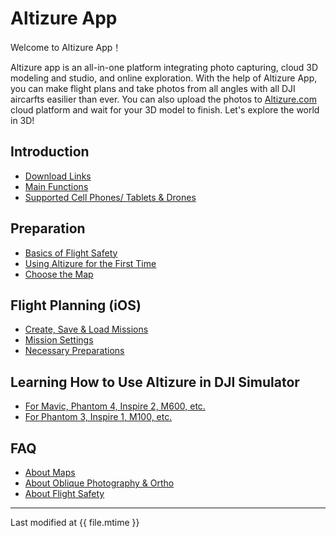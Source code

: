 # Altizure App

Welcome to Altizure App！

Altizure app is an all-in-one platform integrating photo capturing, cloud 3D modeling and studio, and online exploration. With the help of Altizure App, you can make flight plans and take photos from all angles with all DJI aircarfts easilier than ever. You can also upload the photos to [Altizure.com](www.altizure.com) cloud platform and wait for your 3D model to finish. Let's explore the world in 3D!

## Introduction

* [Download Links](intro/overview.md#installation)
* [Main Functions](intro/overview.md#features)
* [Supported Cell Phones/ Tablets & Drones](intro/overview.md#devices)

## Preparation

* [Basics of Flight Safety](prep/flysafe-basics.md)
* [Using Altizure for the First Time](prep/post-installation.md)
* [Choose the Map](prep/choose-basemap.md)

## Flight Planning (iOS)

* [Create, Save & Load Missions](mission-ios/create-save-load.md)
* [Mission Settings](mission-ios/settings.md)
* [Necessary Preparations](mission-ios/prepare.md)

## Learning How to Use Altizure in DJI Simulator

* [For Mavic, Phantom 4, Inspire 2, M600, etc.](simulator/pc-simulator2.md)
* [For Phantom 3, Inspire 1, M100, etc.](simulator/pc-simulator1.md)

## FAQ

* [About Maps](faqs/map.md)
* [About Oblique Photography & Ortho](faqs/2d-3d-mapping.md)
* [About Flight Safety](faqs/safety.md)

---

Last modified at {{ file.mtime }}
